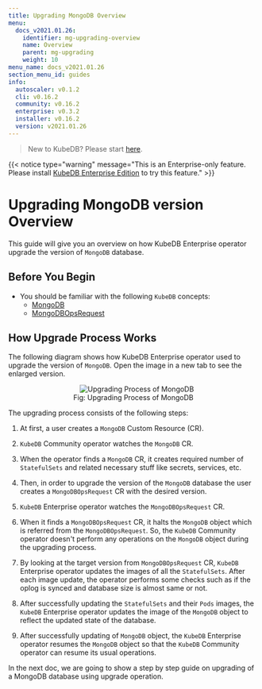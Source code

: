 ```yaml
---
title: Upgrading MongoDB Overview
menu:
  docs_v2021.01.26:
    identifier: mg-upgrading-overview
    name: Overview
    parent: mg-upgrading
    weight: 10
menu_name: docs_v2021.01.26
section_menu_id: guides
info:
  autoscaler: v0.1.2
  cli: v0.16.2
  community: v0.16.2
  enterprise: v0.3.2
  installer: v0.16.2
  version: v2021.01.26
---
```


> New to KubeDB? Please start [here](/docs/v2021.01.26/README).

{{< notice type="warning" message="This is an Enterprise-only feature. Please install [KubeDB Enterprise Edition](/docs/v2021.01.26/setup/install/enterprise) to try this feature." >}}

# Upgrading MongoDB version Overview

This guide will give you an overview on how KubeDB Enterprise operator upgrade the version of `MongoDB` database.

## Before You Begin

- You should be familiar with the following `KubeDB` concepts:
  - [MongoDB](/docs/v2021.01.26/guides/mongodb/concepts/mongodb)
  - [MongoDBOpsRequest](/docs/v2021.01.26/guides/mongodb/concepts/opsrequest)

## How Upgrade Process Works

The following diagram shows how KubeDB Enterprise operator used to upgrade the version of `MongoDB`. Open the image in a new tab to see the enlarged version.

<figure align="center">
  <img alt="Upgrading Process of MongoDB" src="/docs/v2021.01.26/images/day-2-operation/mongodb/mg-upgrading.svg">
<figcaption align="center">Fig: Upgrading Process of MongoDB</figcaption>
</figure>

The upgrading process consists of the following steps:

1. At first, a user creates a `MongoDB` Custom Resource (CR).

2. `KubeDB` Community operator watches the `MongoDB` CR.

3. When the operator finds a `MongoDB` CR, it creates required number of `StatefulSets` and related necessary stuff like secrets, services, etc.

4. Then, in order to upgrade the version of the `MongoDB` database the user creates a `MongoDBOpsRequest` CR with the desired version.

5. `KubeDB` Enterprise operator watches the `MongoDBOpsRequest` CR.

6. When it finds a `MongoDBOpsRequest` CR, it halts the `MongoDB` object which is referred from the `MongoDBOpsRequest`. So, the `KubeDB` Community operator doesn't perform any operations on the `MongoDB` object during the upgrading process.  

7. By looking at the target version from `MongoDBOpsRequest` CR, `KubeDB` Enterprise operator updates the images of all the `StatefulSets`. After each image update, the operator performs some checks such as if the oplog is synced and database size is almost same or not.

8. After successfully updating the `StatefulSets` and their `Pods` images, the `KubeDB` Enterprise operator updates the image of the `MongoDB` object to reflect the updated state of the database.

9. After successfully updating of `MongoDB` object, the `KubeDB` Enterprise operator resumes the `MongoDB` object so that the `KubeDB` Community operator can resume its usual operations.

In the next doc, we are going to show a step by step guide on upgrading of a MongoDB database using upgrade operation.